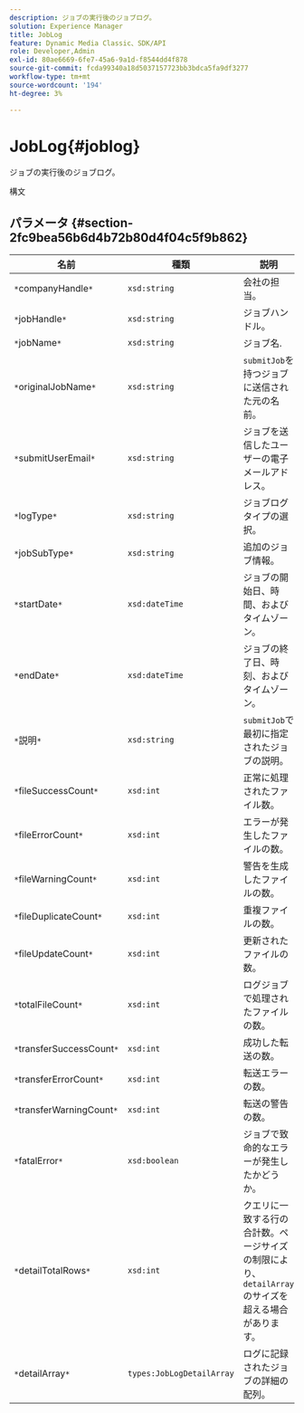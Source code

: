 ```yaml
---
description: ジョブの実行後のジョブログ。
solution: Experience Manager
title: JobLog
feature: Dynamic Media Classic、SDK/API
role: Developer,Admin
exl-id: 80ae6669-6fe7-45a6-9a1d-f8544dd4f878
source-git-commit: fcda99340a18d5037157723bb3bdca5fa9df3277
workflow-type: tm+mt
source-wordcount: '194'
ht-degree: 3%

---
```


# JobLog{#joblog}

ジョブの実行後のジョブログ。

構文

## パラメータ {#section-2fc9bea56b6d4b72b80d4f04c5f9b862}

| 名前 | 種類 | 説明 |
|---|---|---|
| `*`companyHandle`*` | `xsd:string` | 会社の担当。 |
| `*`jobHandle`*` | `xsd:string` | ジョブハンドル。 |
| `*`jobName`*` | `xsd:string` | ジョブ名. |
| `*`originalJobName`*` | `xsd:string` | `submitJob`を持つジョブに送信された元の名前。 |
| `*`submitUserEmail`*` | `xsd:string` | ジョブを送信したユーザーの電子メールアドレス。 |
| `*`logType`*` | `xsd:string` | ジョブログタイプの選択。 |
| `*`jobSubType`*` | `xsd:string` | 追加のジョブ情報。 |
| `*`startDate`*` | `xsd:dateTime` | ジョブの開始日、時間、およびタイムゾーン。 |
| `*`endDate`*` | `xsd:dateTime` | ジョブの終了日、時刻、およびタイムゾーン。 |
| `*`説明`*` | `xsd:string` | `submitJob`で最初に指定されたジョブの説明。 |
| `*`fileSuccessCount`*` | `xsd:int` | 正常に処理されたファイル数。 |
| `*`fileErrorCount`*` | `xsd:int` | エラーが発生したファイルの数。 |
| `*`fileWarningCount`*` | `xsd:int` | 警告を生成したファイルの数。 |
| `*`fileDuplicateCount`*` | `xsd:int` | 重複ファイルの数。 |
| `*`fileUpdateCount`*` | `xsd:int` | 更新されたファイルの数。 |
| `*`totalFileCount`*` | `xsd:int` | ログジョブで処理されたファイルの数。 |
| `*`transferSuccessCount`*` | `xsd:int` | 成功した転送の数。 |
| `*`transferErrorCount`*` | `xsd:int` | 転送エラーの数。 |
| `*`transferWarningCount`*` | `xsd:int` | 転送の警告の数。 |
| `*`fatalError`*` | `xsd:boolean` | ジョブで致命的なエラーが発生したかどうか。 |
| `*`detailTotalRows`*` | `xsd:int` | クエリに一致する行の合計数。ページサイズの制限により、`detailArray`のサイズを超える場合があります。 |
| `*`detailArray`*` | `types:JobLogDetailArray` | ログに記録されたジョブの詳細の配列。 |
